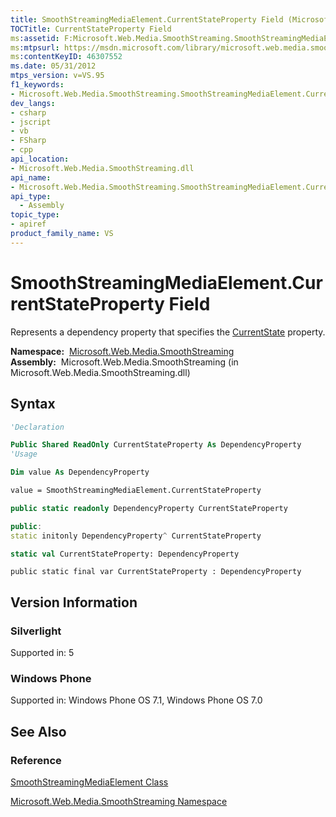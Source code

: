 ```yaml
---
title: SmoothStreamingMediaElement.CurrentStateProperty Field (Microsoft.Web.Media.SmoothStreaming)
TOCTitle: CurrentStateProperty Field
ms:assetid: F:Microsoft.Web.Media.SmoothStreaming.SmoothStreamingMediaElement.CurrentStateProperty
ms:mtpsurl: https://msdn.microsoft.com/library/microsoft.web.media.smoothstreaming.smoothstreamingmediaelement.currentstateproperty(v=VS.95)
ms:contentKeyID: 46307552
ms.date: 05/31/2012
mtps_version: v=VS.95
f1_keywords:
- Microsoft.Web.Media.SmoothStreaming.SmoothStreamingMediaElement.CurrentStateProperty
dev_langs:
- csharp
- jscript
- vb
- FSharp
- cpp
api_location:
- Microsoft.Web.Media.SmoothStreaming.dll
api_name:
- Microsoft.Web.Media.SmoothStreaming.SmoothStreamingMediaElement.CurrentStateProperty
api_type:
  - Assembly
topic_type:
- apiref
product_family_name: VS
---
```


# SmoothStreamingMediaElement.CurrentStateProperty Field

Represents a dependency property that specifies the [CurrentState](smoothstreamingmediaelement-currentstate-property-microsoft-web-media-smoothstreaming_1.md) property.

**Namespace:**  [Microsoft.Web.Media.SmoothStreaming](microsoft-web-media-smoothstreaming-namespace_1.md)  
**Assembly:**  Microsoft.Web.Media.SmoothStreaming (in Microsoft.Web.Media.SmoothStreaming.dll)

## Syntax

```vb
'Declaration

Public Shared ReadOnly CurrentStateProperty As DependencyProperty
'Usage

Dim value As DependencyProperty

value = SmoothStreamingMediaElement.CurrentStateProperty
```

```csharp
public static readonly DependencyProperty CurrentStateProperty
```

```cpp
public:
static initonly DependencyProperty^ CurrentStateProperty
```

``` fsharp
static val CurrentStateProperty: DependencyProperty
```

```jscript
public static final var CurrentStateProperty : DependencyProperty
```

## Version Information

### Silverlight

Supported in: 5  

### Windows Phone

Supported in: Windows Phone OS 7.1, Windows Phone OS 7.0  

## See Also

### Reference

[SmoothStreamingMediaElement Class](smoothstreamingmediaelement-class-microsoft-web-media-smoothstreaming_1.md)

[Microsoft.Web.Media.SmoothStreaming Namespace](microsoft-web-media-smoothstreaming-namespace_1.md)


